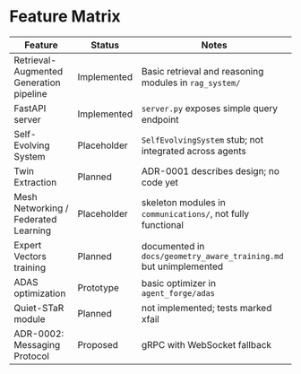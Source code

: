 # Feature Matrix

| Feature | Status | Notes |
| ------- | ------ | ----- |
| Retrieval-Augmented Generation pipeline | Implemented | Basic retrieval and reasoning modules in `rag_system/` |
| FastAPI server | Implemented | `server.py` exposes simple query endpoint |
| Self-Evolving System | Placeholder | `SelfEvolvingSystem` stub; not integrated across agents |
| Twin Extraction | Planned | ADR-0001 describes design; no code yet |
| Mesh Networking / Federated Learning | Placeholder | skeleton modules in `communications/`, not fully functional |
| Expert Vectors training | Planned | documented in `docs/geometry_aware_training.md` but unimplemented |
| ADAS optimization | Prototype | basic optimizer in `agent_forge/adas` |
| Quiet-STaR module | Planned | not implemented; tests marked xfail |
| ADR-0002: Messaging Protocol | Proposed | gRPC with WebSocket fallback |
